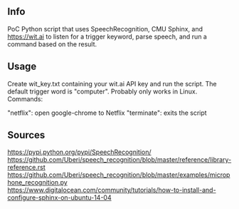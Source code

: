 ## Info

PoC Python script that uses SpeechRecognition, CMU Sphinx, and https://wit.ai to listen for a trigger keyword, parse speech, and run a command based on the result.

## Usage

Create wit_key.txt containing your wit.ai API key and run the script. The default trigger word is "computer". Probably only works in Linux. Commands:

"netflix": open google-chrome to Netflix
"terminate": exits the script

## Sources

https://pypi.python.org/pypi/SpeechRecognition/
https://github.com/Uberi/speech_recognition/blob/master/reference/library-reference.rst
https://github.com/Uberi/speech_recognition/blob/master/examples/microphone_recognition.py 
https://www.digitalocean.com/community/tutorials/how-to-install-and-configure-sphinx-on-ubuntu-14-04